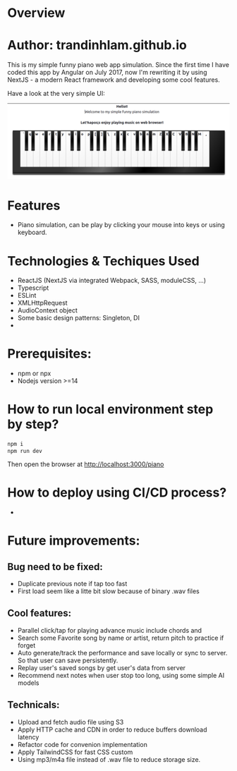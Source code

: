 # Overview

# Author: trandinhlam.github.io

This is my simple funny piano web app simulation. Since the first time I have coded this app by Angular on July 2017, 
now I'm rewriting it by using NextJS - a modern React framework and developing some cool features.

Have a look at the very simple UI:

![](./UI.png)

# Features
+ Piano simulation, can be play by clicking your mouse into keys or using keyboard.

# Technologies & Techiques Used
+ ReactJS (NextJS via integrated Webpack, SASS, moduleCSS, ...)
+ Typescript
+ ESLint
+ XMLHttpRequest
+ AudioContext object
+ Some basic design patterns: Singleton, DI
+ 


# Prerequisites:
+ npm or npx
+ Nodejs version >=14


# How to run local environment step by step?

    npm i
    npm run dev

Then open the browser at [http://localhost:3000/piano](http://localhost:3000/piano)

# How to deploy using CI/CD process?

   + 


# Future improvements:

## Bug need to be fixed:
  + Duplicate previous note if tap too fast
  + First load seem like a litte bit slow because of binary .wav files

## Cool features:
  + Parallel click/tap for playing advance music include chords and
  + Search some Favorite song by name or artist, return pitch to practice if forget
  + Auto generate/track the performance and save locally or sync to server. So that user can save persistently.
  + Replay user's saved songs by get user's data from server
  + Recommend next notes when user stop too long, using some simple AI models

## Technicals:
  + Upload and fetch audio file using S3
  + Apply HTTP cache and CDN in order to reduce buffers download latency
  + Refactor code for convenion implementation
  + Apply TailwindCSS for fast CSS custom
  + Using mp3/m4a file instead of .wav file to reduce storage size.